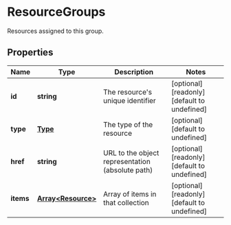 # ResourceGroups

Resources assigned to this group.
## Properties
| Name | Type | Description | Notes |
| ------------ | ------------- | ------------- | ------------- |
| **id** | **string** | The resource\'s unique identifier | [optional] [readonly] [default to undefined] |
| **type** | [**Type**](Type.md) | The type of the resource | [optional] [default to undefined] |
| **href** | **string** | URL to the object representation (absolute path) | [optional] [readonly] [default to undefined] |
| **items** | [**Array&lt;Resource&gt;**](Resource.md) | Array of items in that collection | [optional] [readonly] [default to undefined] |


